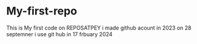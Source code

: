 # My-first-repo
This is My first code on REPOSATPEY
i made github acount in 2023 
on 28 septemner
i use git hub in 17 frbuary 2024
